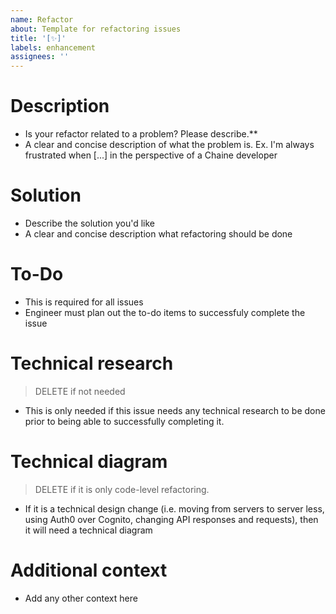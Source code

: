 ```yaml
---
name: Refactor
about: Template for refactoring issues
title: '[✨]'
labels: enhancement
assignees: ''
---
```


# Description

- Is your refactor related to a problem? Please describe.\*\*
- A clear and concise description of what the problem is. Ex. I'm always frustrated when [...] in the perspective of a Chaine developer

# Solution

- Describe the solution you'd like
- A clear and concise description what refactoring should be done

# To-Do

- This is required for all issues
- Engineer must plan out the to-do items to successfuly complete the issue

# Technical research

> DELETE if not needed

- This is only needed if this issue needs any technical research to be done prior to being able to successfully completing it.

# Technical diagram

> DELETE if it is only code-level refactoring.

- If it is a technical design change (i.e. moving from servers to server less, using Auth0 over Cognito, changing API responses and requests), then it will need a technical diagram

# Additional context

- Add any other context here

